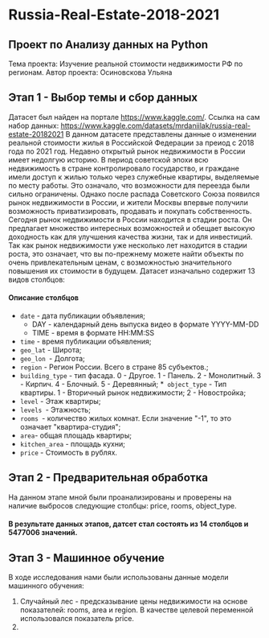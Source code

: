 # Russia-Real-Estate-2018-2021
## Проект по Анализу данных на Python
Тема проекта: Изучение реальной стоимости недвижимости РФ по регионам.
Автор проекта: Осиновскова Ульяна 
## Этап 1 - Выбор темы и сбор данных
Датасет был найден на портале https://www.kaggle.com/. 
Ссылка на сам набор данных: https://www.kaggle.com/datasets/mrdaniilak/russia-real-estate-20182021
В данном датасете представлены данные о изменении реальной стоимости жилья в Российской Федерации за преиод с 2018 года по 2021 год. Недавно открытый рынок недвижимости в России имеет недолгую историю. В период советской эпохи всю недвижимость в стране контролировало государство, и граждане имели доступ к жилью только через служебные квартиры, выделяемые по месту работы. Это означало, что возможности для переезда были сильно ограничены. Однако после распада Советского Союза появился рынок недвижимости в России, и жители Москвы впервые получили возможность приватизировать, продавать и покупать собственность. Сегодня рынок недвижимости в России находится в стадии роста. Он предлагает множество интересных возможностей и обещает высокую доходность как для улучшения качества жизни, так и для инвестиций. Так как рынок недвижимости уже несколько лет находится в стадии роста, это означает, что вы по-прежнему можете найти объекты по очень привлекательным ценам, с возможностью значительного повышения их стоимости в будущем.
Датасет изначально содержит 13 видов столбцов: 
#### **Описание столбцов** ####

* `date` - дата публикации объявления;
    *   DAY - календарный день выпуска видео в формате YYYY-MM-DD
    *   TIME - время в формате HH:MM:SS
* `time`  - время публикации объявления;
* `geo_lat` - Широта;
* `geo_lon `- Долгота;
* `region` - Регион России. Всего в стране 85 субъектов.;
* `building_type` - тип фасада. 0 - Другое. 1 - Панель. 2 - Монолитный. 3 - Кирпич. 4 - Блочный. 5 - Деревянный;
*` object_type` - Тип квартиры. 1 - Вторичный рынок недвижимости; 2 - Новостройка;
* `level` - Этаж квартиры;
* `levels `- Этажность;
* `rooms `- количество жилых комнат. Если значение "-1", то это означает "квартира-студия";
* `area`- общая площадь квартиры;
* `kitchen_area` - площадь кухни;
* `price` - Стоимость в рублях.
## Этап 2 - Предварительная обработка
На данном этапе мной были проанализированы и проверены  на наличие выбросов следующие столбцы: price, rooms, object_type.
#### В результате данных этапов, датсет стал состоять из 14 столбцов и 5477006 значений. 
## Этап 3 - Машинное обучение
В ходе исследования нами были использованы данные модели машинного обучения:
1) Случайный лес - предсказывание цены недвижимости на основе показателей: rooms, area и region. В качестве целевой переменной использовался показатель price. 
2) 
